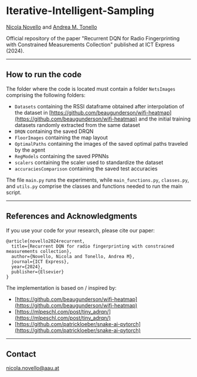 # Iterative-Intelligent-Sampling

[Nicola Novello](https://scholar.google.com/citations?user=4PPM0GkAAAAJ&hl=en) and [Andrea M. Tonello](https://scholar.google.com/citations?user=qBiseEsAAAAJ&hl=en)

Official repository of the paper "Recurrent DQN for Radio Fingerprinting with Constrained Measurements Collection" published at ICT Express (2024). 

---

## How to run the code

The folder where the code is located must contain a folder `NetsImages` comprising the following folders: 
- `Datasets` containing the RSSI dataframe obtained after interpolation of the dataset in [https://github.com/beaugunderson/wifi-heatmap](https://github.com/beaugunderson/wifi-heatmap) and the initial training datasets randomly extracted from the same dataset
- `DRQN` containing the saved DRQN
- `FloorImages` containing the map layout
- `OptimalPaths` containing the images of the saved optimal paths traveled by the agent
- `RegModels` containing the saved PPNNs
- `scalers` containing the scaler used to standardize the dataset
- `accuraciesComparison` containing the saved test accuracies

The file `main.py` runs the experiments, while `main_functions.py`, `classes.py`, and `utils.py` comprise the classes and functions needed to run the main script. 

---

## References and Acknowledgments

If you use your code for your research, please cite our paper:
```
@article{novello2024recurrent,
  title={Recurrent DQN for radio fingerprinting with constrained measurements collection},
  author={Novello, Nicola and Tonello, Andrea M},
  journal={ICT Express},
  year={2024},
  publisher={Elsevier}
}
```
The implementation is based on / inspired by:

- [https://github.com/beaugunderson/wifi-heatmap](https://github.com/beaugunderson/wifi-heatmap)
- [https://mlpeschl.com/post/tiny_adrqn/](https://mlpeschl.com/post/tiny_adrqn/)
- [https://github.com/patrickloeber/snake-ai-pytorch](https://github.com/patrickloeber/snake-ai-pytorch)

---

## Contact

[nicola.novello@aau.at](nicola.novello@aau.at)
